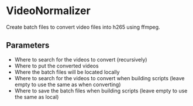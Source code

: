 # VideoNormalizer

Create batch files to convert video files into h265 using ffmpeg.

## Parameters

* Where to search for the videos to convert (recursively)
* Where to put the converted videos
* Where the batch files will be located locally
* Where to search for the videos to convert when building scripts (leave empty to use the same as when converting)
* Where to save the batch files when building scripts (leave empty to use the same as local)